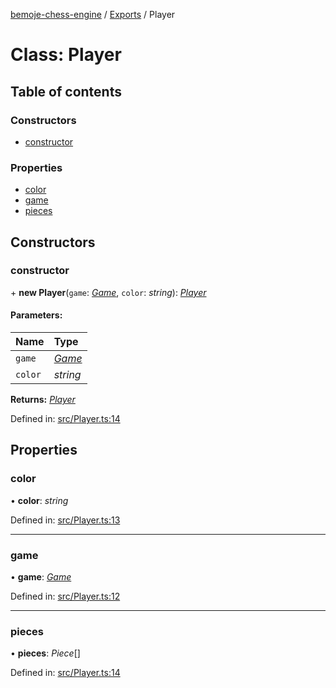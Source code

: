 [bemoje-chess-engine](../README.md) / [Exports](../modules.md) / Player

# Class: Player

## Table of contents

### Constructors

- [constructor](player.md#constructor)

### Properties

- [color](player.md#color)
- [game](player.md#game)
- [pieces](player.md#pieces)

## Constructors

### constructor

\+ **new Player**(`game`: [*Game*](game.md), `color`: *string*): [*Player*](player.md)

#### Parameters:

Name | Type |
:------ | :------ |
`game` | [*Game*](game.md) |
`color` | *string* |

**Returns:** [*Player*](player.md)

Defined in: [src/Player.ts:14](https://github.com/bemoje/chess/blob/6d332b1/src/Player.ts#L14)

## Properties

### color

• **color**: *string*

Defined in: [src/Player.ts:13](https://github.com/bemoje/chess/blob/6d332b1/src/Player.ts#L13)

___

### game

• **game**: [*Game*](game.md)

Defined in: [src/Player.ts:12](https://github.com/bemoje/chess/blob/6d332b1/src/Player.ts#L12)

___

### pieces

• **pieces**: *Piece*[]

Defined in: [src/Player.ts:14](https://github.com/bemoje/chess/blob/6d332b1/src/Player.ts#L14)
